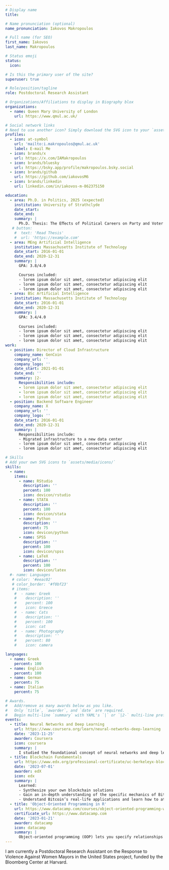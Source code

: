 ```yaml
---
# Display name
title: 

# Name pronunciation (optional)
name_pronunciation: Iakovos Makropoulos

# Full name (for SEO)
first_name: Iakovos   
last_name: Makropoulos

# Status emoji
status:
  icon: 

# Is this the primary user of the site?
superuser: true

# Role/position/tagline
role: Postdoctoral Research Assistant

# Organizations/Affiliations to display in Biography blox
organizations:
  - name: Queen Mary University of London
    url: https://www.qmul.ac.uk/

# Social network links
# Need to use another icon? Simply download the SVG icon to your `assets/media/icons/` folder.
profiles:
  - icon: at-symbol
    url: 'mailto:i.makropoulos@qmul.ac.uk'
    label: E-mail Me
  - icon: brands/x
    url: https://x.com/IAMakropoulos  
  - icon: brands/bluesky
    url: https://bsky.app/profile/makropoulos.bsky.social
  - icon: brands/github
    url: https://github.com/iakovosM6
  - icon: brands/linkedin
    url: linkedin.com/in/iakovos-m-862375150

education:
  - area: Ph.D. in Politics, 2025 (expected)
    institution: University of Strathclyde
    date_start: 
    date_end: 
    summary: |
      Ph.D. Thesis: The Eﬀects of Political Careers on Party and Voter Congruence Supervised by [Dr. Wolfgang Rüdig](https://www.strath.ac.uk/staff/r%C3%BCdigwolfgangdr/) and [Dr. Zachary Greene](https://www.strath.ac.uk/staff/greenezacharydr/) 
   # button:
    #  text: 'Read Thesis'
    #  url: 'https://example.com'
  - area: MEng Artificial Intelligence
    institution: Massachusetts Institute of Technology
    date_start: 2016-01-01
    date_end: 2020-12-31
    summary: |
      GPA: 3.8/4.0

      Courses included:
      - lorem ipsum dolor sit amet, consectetur adipiscing elit
      - lorem ipsum dolor sit amet, consectetur adipiscing elit
      - lorem ipsum dolor sit amet, consectetur adipiscing elit
  - area: BSc Artificial Intelligence
    institution: Massachusetts Institute of Technology
    date_start: 2016-01-01
    date_end: 2020-12-31
    summary: |
      GPA: 3.4/4.0
      
      Courses included:
      - lorem ipsum dolor sit amet, consectetur adipiscing elit
      - lorem ipsum dolor sit amet, consectetur adipiscing elit
      - lorem ipsum dolor sit amet, consectetur adipiscing elit
work:
  - position: Director of Cloud Infrastructure
    company_name: GenCoin
    company_url: ''
    company_logo: ''
    date_start: 2021-01-01
    date_end: ''
    summary: |2-
      Responsibilities include:
      - lorem ipsum dolor sit amet, consectetur adipiscing elit
      - lorem ipsum dolor sit amet, consectetur adipiscing elit
      - lorem ipsum dolor sit amet, consectetur adipiscing elit
  - position: Backend Software Engineer
    company_name: X
    company_url: ''
    company_logo: ''
    date_start: 2016-01-01
    date_end: 2020-12-31
    summary: |
      Responsibilities include:
      - Migrated infrastructure to a new data center
      - lorem ipsum dolor sit amet, consectetur adipiscing elit
      - lorem ipsum dolor sit amet, consectetur adipiscing elit

# Skills
# Add your own SVG icons to `assets/media/icons/`
skills:
  - name: 
    items:
      - name: RStudio
        description: ''
        percent: 100
        icon: devicon/rstudio
      - name: STATA
        description: ''
        percent: 100
        icon: devicon/stata
      - name: Python
        description: ''
        percent: 75
        icon: devicon/python
      - name: SPSS
        description: ''
        percent: 100
        icon: devicon/spss
      - name: LaTeX
        description: ''
        percent: 100
        icon: devicon/latex
  #- name: Languages
   # color: '#eeac02'
   # color_border: '#f0bf23'
   # items:
    #  - name: Greek
    #    description: ''
    #    percent: 100
    #    icon: Greece
    #  - name: Cats
    #    description: ''
    #    percent: 100
    #    icon: cat
    #  - name: Photography
    #    description: ''
    #    percent: 80
    #    icon: camera 

languages:
  - name: Greek
    percent: 100
  - name: English
    percent: 100
  - name: German
    percent: 75
  - name: Italian
    percent: 75

# Awards.
#   Add/remove as many awards below as you like.
#   Only `title`, `awarder`, and `date` are required.
#   Begin multi-line `summary` with YAML's `|` or `|2-` multi-line prefix and indent 2 spaces below.
events:
  - title: Neural Networks and Deep Learning
    url: https://www.coursera.org/learn/neural-networks-deep-learning
    date: '2023-11-25'
    awarder: Coursera
    icon: coursera
    summary: |
      I studied the foundational concept of neural networks and deep learning. By the end, I was familiar with the significant technological trends driving the rise of deep learning; build, train, and apply fully connected deep neural networks; implement efficient (vectorized) neural networks; identify key parameters in a neural network’s architecture; and apply deep learning to your own applications.
  - title: Blockchain Fundamentals
    url: https://www.edx.org/professional-certificate/uc-berkeleyx-blockchain-fundamentals
    date: '2023-07-01'
    awarder: edX
    icon: edx
    summary: |
      Learned:
      - Synthesize your own blockchain solutions
      - Gain an in-depth understanding of the specific mechanics of Bitcoin
      - Understand Bitcoin’s real-life applications and learn how to attack and destroy Bitcoin, Ethereum, smart contracts and Dapps, and alternatives to Bitcoin’s Proof-of-Work consensus algorithm
  - title: 'Object-Oriented Programming in R'
    url: https://www.datacamp.com/courses/object-oriented-programming-with-s3-and-r6-in-r
    certificate_url: https://www.datacamp.com
    date: '2023-01-21'
    awarder: datacamp
    icon: datacamp
    summary: |
      Object-oriented programming (OOP) lets you specify relationships between functions and the objects that they can act on, helping you manage complexity in your code. This is an intermediate level course, providing an introduction to OOP, using the S3 and R6 systems. S3 is a great day-to-day R programming tool that simplifies some of the functions that you write. R6 is especially useful for industry-specific analyses, working with web APIs, and building GUIs.
---
```


I am currently a Postdoctoral Research Assistant on the Response to Violence Against Women Mayors in the United States project, funded by the Bloomberg Center at Harvard. 
